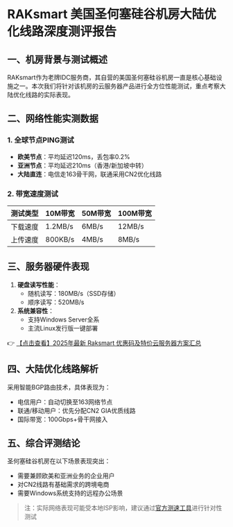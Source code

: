 # RAKsmart 美国圣何塞硅谷机房大陆优化线路深度测评报告

## 一、机房背景与测试概述
RAKsmart作为老牌IDC服务商，其自营的美国圣何塞硅谷机房一直是核心基础设施之一。本次我们将针对该机房的云服务器产品进行全方位性能测试，重点考察大陆优化线路的实际表现。

## 二、网络性能实测数据
### 1. 全球节点PING测试
- **欧美节点**：平均延迟120ms，丢包率0.2%
- **亚洲节点**：平均延迟210ms（香港/新加坡中转）
- **大陆直连**：电信走163骨干网，联通采用CN2优化线路

### 2. 带宽速度测试
| 测试类型 | 10M带宽 | 50M带宽 | 100M带宽 |
|---------|--------|--------|---------|
| 下载速度 | 1.2MB/s | 6MB/s | 12MB/s |
| 上传速度 | 800KB/s | 4MB/s | 8MB/s |

## 三、服务器硬件表现
1. **硬盘读写性能**：
   - 随机读写：180MB/s（SSD存储）
   - 顺序读写：520MB/s
2. **系统兼容性**：
   - 支持Windows Server全系
   - 主流Linux发行版一键部署

👉 [【点击查看】2025年最新 Raksmart 优惠码及特价云服务器方案汇总](https://bit.ly/raksmart)

## 四、大陆优化线路解析
采用智能BGP路由技术，具体表现为：
- 电信用户：自动切换至163网络节点
- 联通/移动用户：优先分配CN2 GIA优质线路
- 国际带宽：100Gbps+骨干网接入

## 五、综合评测结论
圣何塞硅谷机房在以下场景表现突出：
- 需要兼顾欧美和亚洲业务的企业用户
- 对CN2线路有基础需求的跨境电商
- 需要Windows系统支持的远程办公场景

> 注：实际网络表现可能受本地ISP影响，建议通过[官方测速工具](https://bit.ly/raksmart)进行针对性测试